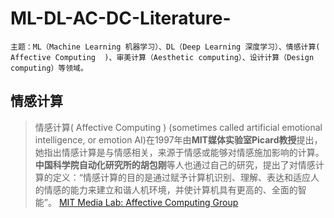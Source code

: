 # ML-DL-AC-DC-Literature-
```
主题：ML（Machine Learning 机器学习）、DL（Deep Learning 深度学习）、情感计算( Affective Computing  )、审美计算（Aesthetic computing）、设计计算（Design computing）等领域。
```

## 情感计算

> 情感计算( Affective Computing )  (sometimes called artificial emotional intelligence, or emotion AI)在1997年由**MIT媒体实验室Picard教授**提出，她指出情感计算是与情感相关，来源于情感或能够对情感施加影响的计算。**中国科学院自动化研究所的胡包刚**等人也通过自己的研究，提出了对情感计算的定义：“情感计算的目的是通过赋予计算机识别、理解、表达和适应人的情感的能力来建立和谐人机环境，并使计算机具有更高的、全面的智能”。
[MIT Media Lab: Affective Computing Group](http://affect.media.mit.edu/)
